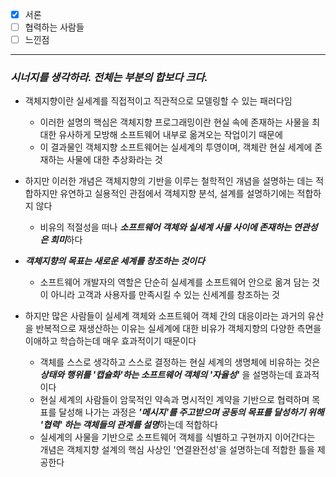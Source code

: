 
- [x] 서론
- [ ] 협력하는 사람들
- [ ] 느낀점

--- 
### ***시너지를 생각하라. 전체는 부분의 합보다 크다.***

- 객체지향이란 실세계를 직접적이고 직관적으로 모델링할 수 있는 패러다임
	- 이러한 설명의 핵심은 객체지향 프로그래밍이란 현실 속에 존재하는 사물을 최대한 유사하게 모방해 소프트웨어 내부로 옮겨오는 작업이기 때문에
	- 이 결과물인 객체지향 소프트웨어는 실세계의 투영이며, 객체란 현실 세계에 존재하는 사물에 대한 추상화라는 것
- 하지만 이러한 개념은 객체지향의 기반을 이루는 철학적인 개념을 설명하는 데는 적합하지만 유연하고 실용적인 관점에서 객체지향 분석, 설계를 설명하기에는 적합하지 않다
	- 비유의 적절성을 떠나 ***소프트웨어 객체와 실세계 사물 사이에 존재하는 연관성은 희미***하다

- ***객체지향의 목표는 새로운 세계를 창조하는 것이다***
	- 소프트웨어 개발자의 역할은 단순히 실세계를 소프트웨어 안으로 옮겨 담는 것이 아니라 고객과 사용자를 만족시킬 수 있는 신세계를 창조하는 것
- 하지만 많은 사람들이 실세계 객체와 소프트웨어 객체 간의 대응이라는 과거의 유산을 반복적으로 재생산하는 이유는 실세계에  대한 비유가 객체지향의 다양한 측면을 이애하고 학습하는데 매우 효과적이기 때문이다
	- 객체를 스스로 생각하고 스스로 결정하는 현실 세계의 생명체에 비유하는 것은 ***상태와 행위를 '캡슐화'하는 소프트웨어 객체의 '자율성'*** 을 설명하는데 효과적이다
	- 현실 세계의 사람들이 암묵적인 약속과 명시적인 계약을 기반으로 협력하며 목표를 달성해 나가는 과정은 ***'메시지'를 주고받으며 공동의 목표를 달성하기 위해 '협력' 하는 객체들의 관계를 설명***하는데 적합하다
	- 실세계의 사물을 기반으로 소프트웨어 객체를 식별하고 구현까지 이어간다는 개념은 객체지향 설계의 핵심 사상인 '연결완전성'을 설명하는데 적합한 틀을 제공한다


